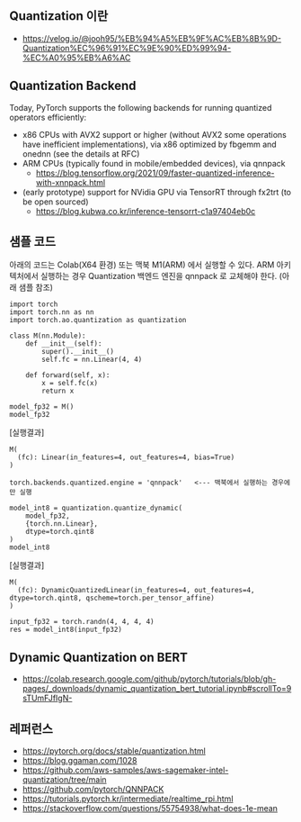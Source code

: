 ## Quantization 이란 ##

* https://velog.io/@jooh95/%EB%94%A5%EB%9F%AC%EB%8B%9D-Quantization%EC%96%91%EC%9E%90%ED%99%94-%EC%A0%95%EB%A6%AC

## Quantization Backend ##

Today, PyTorch supports the following backends for running quantized operators efficiently:
* x86 CPUs with AVX2 support or higher (without AVX2 some operations have inefficient implementations), via x86 optimized by fbgemm and onednn (see the details at RFC)
* ARM CPUs (typically found in mobile/embedded devices), via qnnpack
  - https://blog.tensorflow.org/2021/09/faster-quantized-inference-with-xnnpack.html
* (early prototype) support for NVidia GPU via TensorRT through fx2trt (to be open sourced)
  - https://blog.kubwa.co.kr/inference-tensorrt-c1a97404eb0c
    
## 샘플 코드 ##
아래의 코드는 Colab(X64 환경) 또는 맥북 M1(ARM) 에서 실행할 수 있다. ARM 아키텍처에서 실행하는 경우 Quantization 백엔드 엔진을 qnnpack 로 교체해야 한다. (아래 샘플 참조)
```
import torch
import torch.nn as nn
import torch.ao.quantization as quantization

class M(nn.Module):
    def __init__(self):
        super().__init__()
        self.fc = nn.Linear(4, 4)
    
    def forward(self, x):
        x = self.fc(x)
        return x

model_fp32 = M()
model_fp32
```
[실행결과]
```
M(
  (fc): Linear(in_features=4, out_features=4, bias=True)
)
```
```
torch.backends.quantized.engine = 'qnnpack'   <--- 맥북에서 실행하는 경우에만 실행

model_int8 = quantization.quantize_dynamic(
    model_fp32, 
    {torch.nn.Linear},
    dtype=torch.qint8
)
model_int8
```
[실행결과]
```
M(
  (fc): DynamicQuantizedLinear(in_features=4, out_features=4, dtype=torch.qint8, qscheme=torch.per_tensor_affine)
)
```
```
input_fp32 = torch.randn(4, 4, 4, 4)
res = model_int8(input_fp32)
```

## Dynamic Quantization on BERT ##

* https://colab.research.google.com/github/pytorch/tutorials/blob/gh-pages/_downloads/dynamic_quantization_bert_tutorial.ipynb#scrollTo=9sTUmFJfIgN-


## 레퍼런스 ##

* https://pytorch.org/docs/stable/quantization.html
* https://blog.ggaman.com/1028
* https://github.com/aws-samples/aws-sagemaker-intel-quantization/tree/main
* https://github.com/pytorch/QNNPACK
* https://tutorials.pytorch.kr/intermediate/realtime_rpi.html
* https://stackoverflow.com/questions/55754938/what-does-1e-mean
